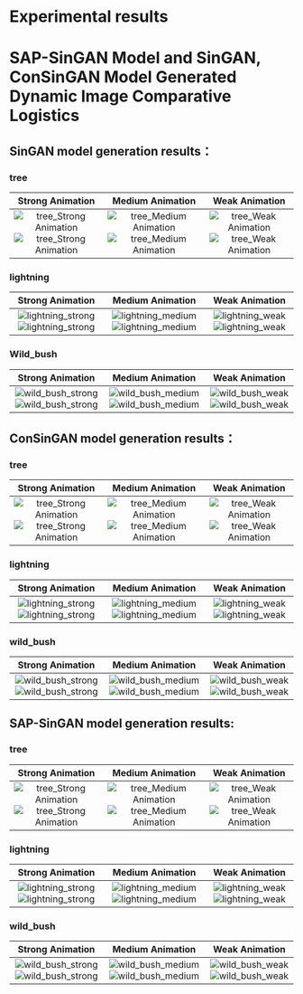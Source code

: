 # Experimental results
# SAP-SinGAN Model and SinGAN, ConSinGAN Model Generated Dynamic Image Comparative Logistics
## SinGAN model generation results：
### tree

Strong Animation          |  Medium Animation          |  Weak Animation
:-------------------------:|:-------------------------:|:-------------------------:
![tree_Strong Animation](https://user-images.githubusercontent.com/68259434/112775071-5615be80-906e-11eb-96c6-9519450d9144.gif) ![tree_Strong Animation](https://user-images.githubusercontent.com/68259434/112775072-58781880-906e-11eb-9ac6-a2e467695d0f.gif) |  ![tree_Medium Animation](https://user-images.githubusercontent.com/68259434/112775098-6a59bb80-906e-11eb-9b36-63983694d7d4.gif) ![tree_Medium Animation](https://user-images.githubusercontent.com/68259434/112775099-6cbc1580-906e-11eb-969a-e36ca028d0c7.gif) |  ![tree_Weak Animation](https://user-images.githubusercontent.com/68259434/112774669-ed7a1200-906c-11eb-9d1a-9dd13e436fa1.gif) ![tree_Weak Animation](https://user-images.githubusercontent.com/68259434/112774675-efdc6c00-906c-11eb-8cf0-fa9ed4475754.gif)

### lightning

Strong Animation          |  Medium Animation          |  Weak Animation
:-------------------------:|:-------------------------:|:-------------------------:
![lightning_strong](https://user-images.githubusercontent.com/68259434/112837978-1e8b2e80-90cf-11eb-987d-0621006bfab8.gif)![lightning_strong](https://user-images.githubusercontent.com/68259434/112838174-5abe8f00-90cf-11eb-8b65-b00cfc7f198f.gif) |  ![lightning_medium](https://user-images.githubusercontent.com/68259434/112839244-8aba6200-90d0-11eb-93a6-47f5b2a7c013.gif)![lightning_medium](https://user-images.githubusercontent.com/68259434/112839289-986fe780-90d0-11eb-8df2-13d12f1575f7.gif) |  ![lightning_weak](https://user-images.githubusercontent.com/68259434/112839521-e4bb2780-90d0-11eb-89c7-bb44131e0541.gif)![lightning_weak](https://user-images.githubusercontent.com/68259434/112839812-2f3ca400-90d1-11eb-9257-043fb376a3f6.gif)

### Wild_bush

Strong Animation          |  Medium Animation          |  Weak Animation
:-------------------------:|:-------------------------:|:-------------------------:
![wild_bush_strong](https://user-images.githubusercontent.com/68259434/112841344-f4d40680-90d2-11eb-867f-46c2c6f77099.gif)![wild_bush_strong](https://user-images.githubusercontent.com/68259434/112841537-2ea50d00-90d3-11eb-8dc6-7522fc3b686b.gif) |  ![wild_bush_medium](https://user-images.githubusercontent.com/68259434/112841970-ac691880-90d3-11eb-8980-66c23117d8f2.gif)![wild_bush_medium](https://user-images.githubusercontent.com/68259434/112842100-c99de700-90d3-11eb-8718-460b662e0ad7.gif) |  ![wild_bush_weak](https://user-images.githubusercontent.com/68259434/112843060-c820ee80-90d4-11eb-8849-8faae8f55c40.gif)![wild_bush_weak](https://user-images.githubusercontent.com/68259434/112843330-0cac8a00-90d5-11eb-9303-5e0b90280718.gif)


## ConSinGAN model generation results：

### tree

Strong Animation          |  Medium Animation          |  Weak Animation
:-------------------------:|:-------------------------:|:-------------------------:
![tree_Strong Animation](https://user-images.githubusercontent.com/68259434/112775077-5a41dc00-906e-11eb-9364-9866f152f575.gif) ![tree_Strong Animation](https://user-images.githubusercontent.com/68259434/112775079-5c0b9f80-906e-11eb-872c-c8b8b1d317d9.gif) |  ![tree_Medium Animation](https://user-images.githubusercontent.com/68259434/112775104-704f9c80-906e-11eb-9308-d125fb486c6c.gif) ![tree_Medium Animation](https://user-images.githubusercontent.com/68259434/112775106-72196000-906e-11eb-8520-7faad4a67b50.gif) |  ![tree_Weak Animation](https://user-images.githubusercontent.com/68259434/112774705-08e51d00-906d-11eb-9393-0dba41eae0fa.gif) ![tree_Weak Animation](https://user-images.githubusercontent.com/68259434/112774713-0c78a400-906d-11eb-9eb2-da8b10038fee.gif)



### lightning

Strong Animation          |  Medium Animation          |  Weak Animation
:-------------------------:|:-------------------------:|:-------------------------:
![lightning_strong](https://user-images.githubusercontent.com/68259434/112838324-8477b600-90cf-11eb-95b0-5c8e9a13e57b.gif)![lightning_strong](https://user-images.githubusercontent.com/68259434/112838483-b1c46400-90cf-11eb-920a-f159b9ff3846.gif) |  ![lightning_medium](https://user-images.githubusercontent.com/68259434/112839414-c48b6880-90d0-11eb-8d60-ba1d10044e94.gif)![lightning_medium](https://user-images.githubusercontent.com/68259434/112839460-d0772a80-90d0-11eb-93b0-8874fd261857.gif) |  ![lightning_weak](https://user-images.githubusercontent.com/68259434/112840442-eb966a00-90d1-11eb-84d8-5925d6ed55fb.gif)![lightning_weak](https://user-images.githubusercontent.com/68259434/112840725-43cd6c00-90d2-11eb-824e-3c1017dcb322.gif)





### wild_bush

Strong Animation          |  Medium Animation          |  Weak Animation
:-------------------------:|:-------------------------:|:-------------------------:
![wild_bush_strong](https://user-images.githubusercontent.com/68259434/112841629-4bd9db80-90d3-11eb-8280-3e640cf94fd4.gif)![wild_bush_strong](https://user-images.githubusercontent.com/68259434/112841719-66ac5000-90d3-11eb-9f89-8cca58ed7792.gif) |  ![wild_bush_medium](https://user-images.githubusercontent.com/68259434/112842694-69f40b80-90d4-11eb-9454-9807838b75be.gif)![wild_bush_medium](https://user-images.githubusercontent.com/68259434/112842875-97d95000-90d4-11eb-9bfe-b2814689678b.gif) |  ![wild_bush_weak](https://user-images.githubusercontent.com/68259434/112843501-3960a180-90d5-11eb-9967-18b86fc4525f.gif)![wild_bush_weak](https://user-images.githubusercontent.com/68259434/112843812-92c8d080-90d5-11eb-963f-0bb2296cb738.gif)






## SAP-SinGAN model generation results:
### tree

Strong Animation          |  Medium Animation          |  Weak Animation
:-------------------------:|:-------------------------:|:-------------------------:
![tree_Strong Animation](https://user-images.githubusercontent.com/68259434/112776425-341e3b00-9072-11eb-82f5-8f8655f08086.gif) ![tree_Strong Animation](https://user-images.githubusercontent.com/68259434/112776423-341e3b00-9072-11eb-9844-430366155ad1.gif)  |  ![tree_Medium Animation](https://user-images.githubusercontent.com/68259434/112777873-d0960c80-9075-11eb-952e-b67632f612d9.gif) ![tree_Medium Animation](https://user-images.githubusercontent.com/68259434/112777924-ec99ae00-9075-11eb-82a8-f028492c8504.gif)  |  ![tree_Weak Animation](https://user-images.githubusercontent.com/68259434/112778004-236fc400-9076-11eb-95ed-2c919b311f75.gif) ![tree_Weak Animation](https://user-images.githubusercontent.com/68259434/112778022-2c609580-9076-11eb-9b61-eccc23363024.gif) 

### lightning

Strong Animation          |  Medium Animation          |  Weak Animation
:-------------------------:|:-------------------------:|:-------------------------:
![lightning_strong](https://user-images.githubusercontent.com/68259434/112919554-eff66d80-9139-11eb-8147-c2e2d4a79b9e.gif)![lightning_strong](https://user-images.githubusercontent.com/68259434/112919662-1a482b00-913a-11eb-809d-f410309667d0.gif) |  ![lightning_medium](https://user-images.githubusercontent.com/68259434/112919726-3ba91700-913a-11eb-8186-b49c0acaf4a1.gif)![lightning_medium](https://user-images.githubusercontent.com/68259434/112919792-5a0f1280-913a-11eb-9c2c-c41439dc363b.gif) |  ![lightning_weak](https://user-images.githubusercontent.com/68259434/112919910-86c32a00-913a-11eb-94c8-5f416a2cd9e2.gif)![lightning_weak](https://user-images.githubusercontent.com/68259434/112919938-92aeec00-913a-11eb-8803-d48a0ccda228.gif)


### wild_bush

Strong Animation          |  Medium Animation          |  Weak Animation
:-------------------------:|:-------------------------:|:-------------------------:
![wild_bush_strong](https://user-images.githubusercontent.com/68259434/112920095-dbff3b80-913a-11eb-8b65-d8f73dfd2773.gif)![wild_bush_strong](https://user-images.githubusercontent.com/68259434/112920204-14067e80-913b-11eb-9495-b268dfccc6fc.gif) |  ![wild_bush_medium](https://user-images.githubusercontent.com/68259434/112920237-2385c780-913b-11eb-8727-4d9020dad8b2.gif)![wild_bush_medium](https://user-images.githubusercontent.com/68259434/112920254-2a143f00-913b-11eb-8049-d9839aba5dd3.gif) |  ![wild_bush_weak](https://user-images.githubusercontent.com/68259434/112920272-33051080-913b-11eb-844e-7e04a4667e1f.gif)![wild_bush_weak](https://user-images.githubusercontent.com/68259434/112920283-36000100-913b-11eb-9660-0f785e9b1f52.gif)











